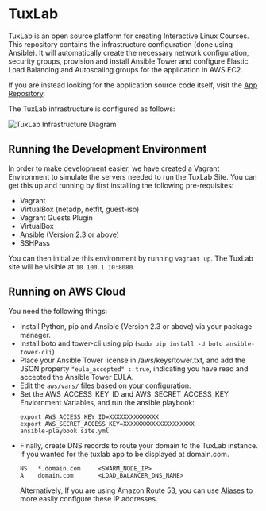 # TuxLab
TuxLab is an open source platform for creating Interactive Linux Courses.  This repository
contains the infrastructure configuration (done using Ansible).  It will automatically
create the necessary network configuration, security groups, provision and install Ansible
Tower and configure Elastic Load Balancing and Autoscaling groups for the application in
AWS EC2.

If you are instead looking for the application source code itself, visit the [App Repository](https://github.com/learnlinux/tuxlab-app).

The TuxLab infrastructure is configured as follows:

![TuxLab Infrastructure Diagram](https://docs.google.com/drawings/d/1jLnkbWYxgBlfEEc6eldGdA_ONhBRTjJ6KmwGvpoFXkY/pub?w=960&h=720)

## Running the Development Environment
In order to make development easier, we have created a Vagrant Environment to simulate the servers needed to run the TuxLab Site. You can get this up and running by first installing the following pre-requisites:
 * Vagrant
 * VirtualBox (netadp, netflt, guest-iso)
 * Vagrant Guests Plugin
 * VirtualBox
 * Ansible (Version 2.3 or above)
 * SSHPass

You can then initialize this environment by running `vagrant up`.  The TuxLab site will be
visible at `10.100.1.10:8080`.

## Running on AWS Cloud
You need the following things:
 * Install Python, pip and Ansible (Version 2.3 or above) via your package manager.
 * Install boto and tower-cli using pip (`sudo pip install -U boto ansible-tower-cli`)
 * Place your Ansible Tower license in /aws/keys/tower.txt, and add the JSON property `"eula_accepted" : true`, indicating you have read and accepted the Ansible Tower EULA.
 * Edit the `aws/vars/` files based on your configuration.
 * Set the AWS_ACCESS_KEY_ID and AWS_SECRET_ACCESS_KEY Enviornment Variables, and run the ansible playbook:
    ```
    export AWS_ACCESS_KEY_ID=XXXXXXXXXXXXXX
    export AWS_SECRET_ACCESS_KEY=XXXXXXXXXXXXXXXXXXXX
    ansible-playbook site.yml
    ```
 * Finally, create DNS records to route your domain to the TuxLab instance. If you wanted for the tuxlab app to be displayed at domain.com.
   ```
   NS   *.domain.com     <SWARM_NODE_IP>
   A    domain.com       <LOAD_BALANCER_DNS_NAME>
   ```
   Alternatively, If you are using Amazon Route 53, you can use [Aliases](http://docs.aws.amazon.com/ElasticLoadBalancing/latest/DeveloperGuide/using-domain-names-with-elb.html#dns-associate-custom-elb) to more easily configure these IP addresses.
